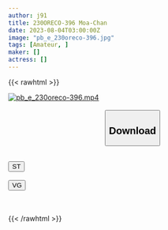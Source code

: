 ```yaml
---
author: j91
title: 230ORECO-396 Moa-Chan
date: 2023-08-04T03:00:00Z
image: "pb_e_230oreco-396.jpg"
tags: [Amateur, ]
maker: []
actress: []
---
```



{{< rawhtml >}}

<div class="video" data-videoid="2qYjX0droOuZdWr">
    <a href="javascript:;">
        <img src="https://my.j91.asia/posts/pb_e_230oreco-396/pb_e_230oreco-396.jpg" width="WIDTH" height="HEIGHT" alt="pb_e_230oreco-396.mp4" loading="lazy">
    </a>
</div>

<script type="text/javascript" src="https://j91.asia/asset/on-demand-st.js"></script>

<br>
  <link rel="stylesheet" href="https://j91.asia/asset/bs5.css">
  
  <center>
  <button class="btn btn-primary" type="button" data-bs-toggle="collapse" data-bs-target=".multi-collapse" aria-expanded="false" aria-controls="multiCollapseExample1 multiCollapseExample2"><h2>Download</h2></button></center>
</p>
<div class="row">
  <div class="col">
    <div class="collapse multi-collapse" id="multiCollapseExample1">
      <div class="card card-body">
	      	      <br>
<div class="buttons">  
<a href="https://streamtape.to/v/2qYjX0droOuZdWr"><button class="btn-hover color-3"><i class="fa fa-download"></i> ST</button></a></div>
    </div>
  </div>
</div>
  <div class="col">
    <div class="collapse multi-collapse" id="multiCollapseExample2">
      <div class="card card-body">
	      <br>
<div class="buttons">
    <a href="https://vgembed.com/v/dNjgOl7aeDE9Wn1"><button class="btn-hover color-9"><i class="fa fa-download"></i> VG</button></a></div>
<br><br>
      </div>
    </div>
  </div>
</div>

{{< /rawhtml >}}